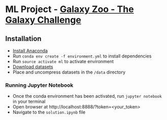 # ML Project - [Galaxy Zoo - The Galaxy Challenge](https://www.kaggle.com/c/galaxy-zoo-the-galaxy-challenge)

## Installation
  - [Install Anaconda ](https://www.continuum.io/downloads)
  - Run ``conda env create -f environment.yml`` to install dependencies
  - Run ``source activate ml`` to activate environment
  - [Download datasets](https://www.kaggle.com/c/galaxy-zoo-the-galaxy-challenge/data)
  - Place and uncompress datasets in the ``/data`` directory

### Running Jupyter Notebook
  - Once the conda environment has been activated, run ``jupyter notebook`` in your terminal
  - Open browser at http://localhost:8888/?token=<your_token>
  - Navigate to the ``solution.ipynb`` file
